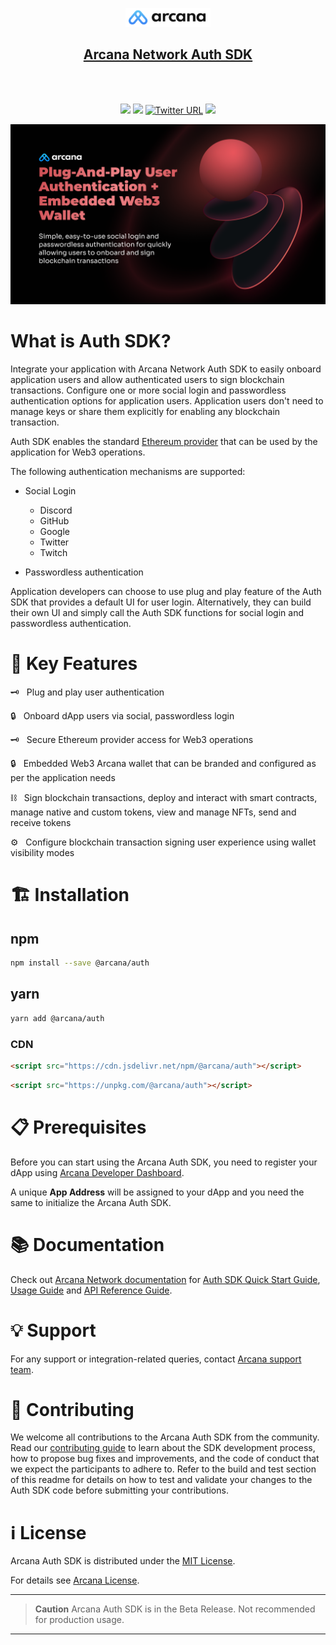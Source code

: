 <p align="center">
<a href="#start"><img height="30rem" src="https://raw.githubusercontent.com/arcana-network/branding/main/an_logo_light_temp.png"/></a>
<h2 align="center"> <a href="https://arcana.network/">Arcana Network Auth SDK </a></h2>
</p>
<br/>
<p id="banner" align="center">
<br/>
<a title="MIT License" href="https://github.com/arcana-network/license/blob/main/LICENSE.md"><img src="https://img.shields.io/badge/license-MIT-blue"/></a>
<a title="Beta release" href="https://github.com/arcana-network/auth/releases"><img src="https://img.shields.io/github/v/release/arcana-network/auth?style=flat-square&color=28A745"/></a>
<a title="Twitter" href="https://twitter.com/ArcanaNetwork"><img alt="Twitter URL" src="https://img.shields.io/twitter/url?style=social&url=https%3A%2F%2Ftwitter.com%2FArcanaNetwork"/></a>
<a title="CodeCov" href="https://codecov.io/gh/arcana-network/auth"> 
 <img src="https://codecov.io/gh/arcana-network/auth/branch/dev/graph/badge.svg?token=KmdjEs3enL"/></a>
</p><p id="start" align="center">
<a href="https://docs.beta.arcana.network/"><img src="https://raw.githubusercontent.com/arcana-network/branding/main/an_banner_docs.png" alt="Arcana Auth SDK"/></a>
</p>

# What is Auth SDK?

Integrate your application with Arcana Network Auth SDK to easily onboard application users and allow authenticated users to sign blockchain transactions. Configure one or more social login and passwordless authentication options for application users. Application users don't need to manage keys or share them explicitly for enabling any blockchain transaction.

Auth SDK enables the standard [Ethereum provider](https://eips.ethereum.org/EIPS/eip-1193) that can be used by the application for Web3 operations.

The following authentication mechanisms are supported:

- Social Login

  - Discord
  - GitHub
  - Google
  - Twitter
  - Twitch

- Passwordless authentication

Application developers can choose to use plug and play feature of the Auth SDK that provides a default UI for user login.  Alternatively, they can build their own UI and simply call the Auth SDK functions for social login and passwordless authentication.

# 💪 Key Features

<p>🗝️ &nbsp; Plug and play user authentication</p>
<p>🔒 &nbsp; Onboard dApp users via social, passwordless login</p>
<p>🗝️ &nbsp; Secure Ethereum provider access for Web3 operations</p>
<p>🔒 &nbsp; Embedded Web3 Arcana wallet that can be branded and configured as per the application needs </p>
<p>⛓️ &nbsp; Sign blockchain transactions, deploy and interact with smart contracts, manage native and custom tokens, view and manage NFTs, send and receive tokens</p>
<p>⚙️ &nbsp; Configure blockchain transaction signing user experience using wallet visibility modes</p>

# 🏗️ Installation

## npm

```sh
npm install --save @arcana/auth
```

## yarn

```sh
yarn add @arcana/auth
```

### CDN

```html
<script src="https://cdn.jsdelivr.net/npm/@arcana/auth"></script>
```

```html
<script src="https://unpkg.com/@arcana/auth"></script>
```

# 📋 Prerequisites

Before you can start using the Arcana Auth SDK, you need to register your dApp using [Arcana Developer Dashboard](https://dashboard.beta.arcana.network/).

A unique **App Address** will be assigned to your dApp and you need the same to initialize the Arcana Auth SDK.

# 📚 Documentation

Check out [Arcana Network documentation](https://docs.beta.arcana.network/) for [Auth SDK Quick Start Guide](https://docs.arcana.network/walletsdk/wallet_qs.html), [Usage Guide](https://docs.arcana.network/walletsdk/wallet_usage.html) and [API Reference Guide](https://authsdk-ref-guide.netlify.app).

# 💡 Support

For any support or integration-related queries, contact [Arcana support team](mailto:support@arcana.network).

# 🤝 Contributing

We welcome all contributions to the Arcana Auth SDK from the community. Read our [contributing guide](https://github.com/arcana-network/license/blob/main/CONTRIBUTING.md) to learn about the SDK development process, how to propose bug fixes and improvements, and the code of conduct that we expect the participants to adhere to. Refer to the build and test section of this readme for details on how to test and validate your changes to the Auth SDK code before submitting your contributions.

# ℹ️ License

Arcana Auth SDK is distributed under the [MIT License](https://fossa.com/blog/open-source-licenses-101-mit-license/).

For details see [Arcana License](https://github.com/arcana-network/license/blob/main/LICENSE.md).

---
> **Caution**
> Arcana Auth SDK is in the Beta Release. Not recommended for production usage. 
---
